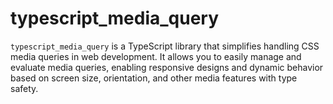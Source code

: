 # typescript_media_query
`typescript_media_query` is a TypeScript library that simplifies handling CSS media queries in web development. It allows you to easily manage and evaluate media queries, enabling responsive designs and dynamic behavior based on screen size, orientation, and other media features with type safety.
